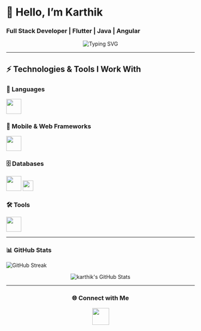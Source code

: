 
# 👋 Hello, I’m Karthik  
### Full Stack Developer | Flutter | Java | Angular  

<p align="center">
  <img
    src="https://readme-typing-svg.demolab.com?font=Firo+Code&size=35&color=0F4C81&width=800&height=60&center=true&vCenter=true&lines=Flutter+Developer;Building+apps+that+works+everywhere;Nice+to+meet+you+!"
    alt="Typing SVG"
  />
</p>


---

## ⚡ Technologies & Tools I Work With

### 🧠 Languages
<img src="https://skillicons.dev/icons?i=dart,java,ts" height="40" />

### 📱 Mobile & Web Frameworks
<img src="https://skillicons.dev/icons?i=flutter,angular" height="40" />

### 🗄️ Databases
<img src="https://skillicons.dev/icons?i=firebase,mysql" height="40" />
<img src="https://img.shields.io/badge/SQLite-07405E?style=for-the-badge&logo=sqlite&logoColor=white" height="28" />

### 🛠️ Tools
<img src="https://skillicons.dev/icons?i=vscode,git,github,postman,androidstudio" height="40" />

---

### 📊 GitHub Stats


![GitHub Streak](https://github-readme-streak-stats.herokuapp.com/?user=karthikps&theme=react&hide_border=true)  
<!--![Top Languages](https://github-readme-stats.vercel.app/api/top-langs/?username=karthikps&layout=compact&theme=react&hide_border=true) -->
<p align="center">
  <img
    src="https://github-readme-stats.vercel.app/api?username=karthikps1010&show_icons=true&theme=tokyonight"
    alt="karthik's GitHub Stats"
  />
</p>

---

<h3 align="center">
  🌐 Connect with Me
</h3>
<p align="center">
  <a href="https://www.linkedin.com/in/karthik-p-s-983b56220/" target="_blank">
    <img src="https://skillicons.dev/icons?i=linkedin" width="45" />
  </a>
</p>



